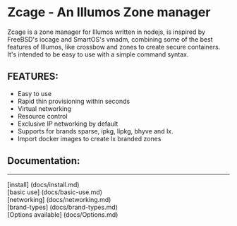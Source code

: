 # Zcage - An Illumos Zone manager

Zcage is a zone manager for Illumos written in nodejs, is inspired by FreeBSD's 
iocage and SmartOS's vmadm, combining some of the best features of Illumos, like
crossbow and zones to create secure containers.  
It's intended to be easy to use with a simple command syntax. 
  
  
## FEATURES:

* Easy to use
* Rapid thin provisioning within seconds
* Virtual networking
* Resource control
* Exclusive IP networking by default
* Supports for brands sparse, ipkg, lipkg, bhyve and lx.
* Import docker images to create lx branded zones

## Documentation:
--------------
   [install] (docs/install.md)  
   [basic use] (docs/basic-use.md)  
   [networking] (docs/networking.md)  
   [brand-types] (docs/brand-types.md)  
   [Options available] (docs/Options.md)  
